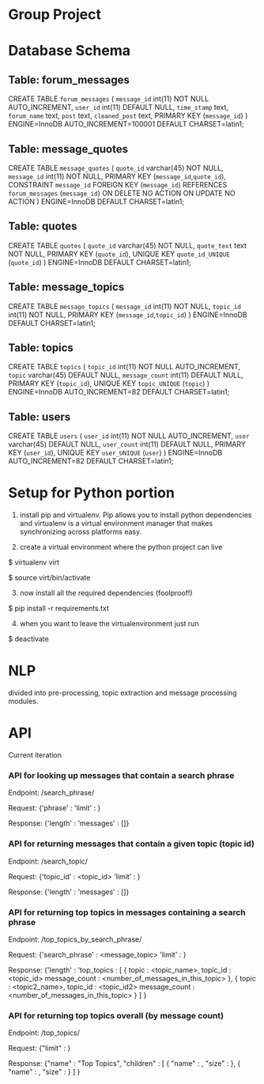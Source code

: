# Group Project

# Database Schema

## Table: forum_messages
CREATE TABLE `forum_messages` (
  `message_id` int(11) NOT NULL AUTO_INCREMENT,
  `user_id` int(11) DEFAULT NULL,
  `time_stamp` text,
  `forum_name` text,
  `post` text,
  `cleaned_post` text,
  PRIMARY KEY (`message_id`)
) ENGINE=InnoDB AUTO_INCREMENT=100001 DEFAULT CHARSET=latin1;


## Table: message_quotes 
CREATE TABLE `message_quotes` (
  `quote_id` varchar(45) NOT NULL,
  `message_id` int(11) NOT NULL,
  PRIMARY KEY (`message_id`,`quote_id`),
  CONSTRAINT `message_id` FOREIGN KEY (`message_id`) REFERENCES `forum_messages` (`message_id`) ON DELETE NO ACTION ON UPDATE NO ACTION
) ENGINE=InnoDB DEFAULT CHARSET=latin1;

## Table: quotes
CREATE TABLE `quotes` (
  `quote_id` varchar(45) NOT NULL,
  `quote_text` text NOT NULL,
  PRIMARY KEY (`quote_id`),
  UNIQUE KEY `quote_id_UNIQUE` (`quote_id`)
) ENGINE=InnoDB DEFAULT CHARSET=latin1;

## Table: message_topics
CREATE TABLE `message_topics` (
  `message_id` int(11) NOT NULL,
  `topic_id` int(11) NOT NULL,
  PRIMARY KEY (`message_id`,`topic_id`)
) ENGINE=InnoDB DEFAULT CHARSET=latin1;

## Table: topics
CREATE TABLE `topics` (
  `topic_id` int(11) NOT NULL AUTO_INCREMENT,
  `topic` varchar(45) DEFAULT NULL,
  `message_count` int(11) DEFAULT NULL,
  PRIMARY KEY (`topic_id`),
  UNIQUE KEY `topic_UNIQUE` (`topic`)
) ENGINE=InnoDB AUTO_INCREMENT=82 DEFAULT CHARSET=latin1;

## Table: users
CREATE TABLE `users` (
  `user_id` int(11) NOT NULL AUTO_INCREMENT,
  `user` varchar(45) DEFAULT NULL,
  `user_count` int(11) DEFAULT NULL,
  PRIMARY KEY (`user_id`),
  UNIQUE KEY `user_UNIQUE` (`user`)
) ENGINE=InnoDB AUTO_INCREMENT=82 DEFAULT CHARSET=latin1;


# Setup for Python portion
1) install pip and virtualenv. Pip allows you to install python
dependencies and virtualenv is a virtual environment manager that 
makes synchronizing across platforms easy.

2) create a virtual environment where the 
 python project can live

$ virtualenv virt


$ source virt/bin/activate

3) now install all the required dependencies (foolproof!)

$ pip install -r requirements.txt

4) when you want to leave the virtualenvironment 
just run 

$ deactivate

# NLP
divided into pre-processing, topic extraction and message processing modules. 

# API
Current iteration

### API for looking up messages that contain a search phrase

Endpoint: /search_phrase/

Request: {'phrase' : <string to search form>
			'limit' : <max number of messages to return> }


Response: {'length' : <number of messages> 
			'messages' : [<list of messages in json format>]}


### API for returning messages that contain a given topic (topic id)

Endpoint: /search_topic/

Request: {'topic_id' : <topic_id>
			'limit' : <max number of messages to return>}


Response: {'length' : <number of messages> 
			'messages' : [<list of messages in json format>]}

### API for returning top topics in messages containing a search phrase

Endpoint: /top_topics_by_search_phrase/

Request: {'search_phrase' : <message_topic> 
			'limit' : <max number of messages to return> }


Response: {'length' : <number of messages> 
			'top_topics : [
				{	topic : <topic_name>,
					topic_id : <topic_id>
					message_count : <number_of_messages_in_this_topic>
				},
				{	topic : <topic2_name>,
					topic_id : <topic_id2>
					message_count : <number_of_messages_in_this_topic>
				}
				]
		  }

### API for returning top topics overall (by message count)

Endpoint: /top_topics/

Request: {"limit" : <max number of topics to return> }


Response: {"name" : "Top Topics", 
      "children" : [
        { "name" : <topic>,  "size" : <num messages> },
        { "name" : <topic2>, "size" : <num messages> }
      ]
    }

